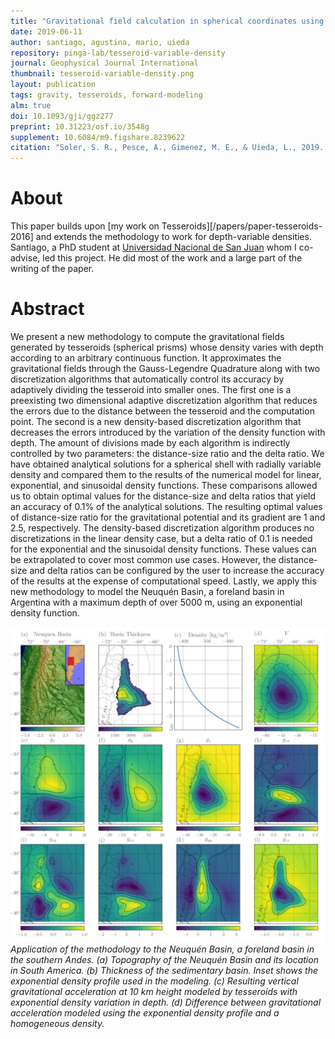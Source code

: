 ```yaml
---
title: "Gravitational field calculation in spherical coordinates using variable densities in depth"
date: 2019-06-11
author: santiago, agustina, mario, uieda
repository: pinga-lab/tesseroid-variable-density
journal: Geophysical Journal International
thumbnail: tesseroid-variable-density.png
layout: publication
tags: gravity, tesseroids, forward-modeling
alm: true
doi: 10.1093/gji/ggz277
preprint: 10.31223/osf.io/3548g
supplement: 10.6084/m9.figshare.8239622
citation: "Soler, S. R., Pesce, A., Gimenez, M. E., & Uieda, L., 2019. Gravitational field calculation in spherical coordinates using variable densities in depth, Geophysical Journal International, doi:10.1093/gji/ggz277"
---
```


# About

This paper builds upon [my work on Tesseroids][/papers/paper-tesseroids-2016] and
extends the methodology to work for depth-variable densities. Santiago, a PhD student at
[Universidad Nacional de San Juan](http://www.unsj.edu.ar/) whom I co-advise, led this
project. He did most of the work and a large part of the writing of the paper.

# Abstract

We present a new methodology to compute the gravitational fields generated by tesseroids
(spherical prisms) whose density varies with depth according to an arbitrary continuous
function. It approximates the gravitational fields through the Gauss-Legendre Quadrature
along with two discretization algorithms that automatically control its accuracy by
adaptively dividing the tesseroid into smaller ones. The first one is a preexisting two
dimensional adaptive discretization algorithm that reduces the errors due to the
distance between the tesseroid and the computation point. The second is a new
density-based discretization algorithm that decreases the errors introduced by the
variation of the density function with depth. The amount of divisions made by each
algorithm is indirectly controlled by two parameters: the distance-size ratio and the
delta ratio. We have obtained analytical solutions for a spherical shell with radially
variable density and compared them to the results of the numerical model for linear,
exponential, and sinusoidal density functions. These comparisons allowed us to obtain
optimal values for the distance-size and delta ratios that yield an accuracy of 0.1% of
the analytical solutions. The resulting optimal values of distance-size ratio for the
gravitational potential and its gradient are 1 and 2.5, respectively. The density-based
discretization algorithm produces no discretizations in the linear density case, but a
delta ratio of 0.1 is needed for the exponential and the sinusoidal density functions.
These values can be extrapolated to cover most common use cases. However, the
distance-size and delta ratios can be configured by the user to increase the accuracy of
the results at the expense of computational speed. Lastly, we apply this new methodology
to model the Neuquén Basin, a foreland basin in Argentina with a maximum depth of over
5000 m, using an exponential density function.

![Application of the methodology to the Neuquén Basin, Argentina.](/images/tesseroid-variable-density-results.jpg)
*Application of the methodology to the Neuquén Basin, a foreland basin in the southern
Andes. (a) Topography of the Neuquén Basin and its location in South America. (b)
Thickness of the sedimentary basin. Inset shows the exponential density profile used in
the modeling. (c) Resulting vertical gravitational acceleration at 10 km height modeled
by tesseroids with exponential density variation in depth. (d) Difference between
gravitational acceleration modeled using the exponential density profile and a
homogeneous density.*
